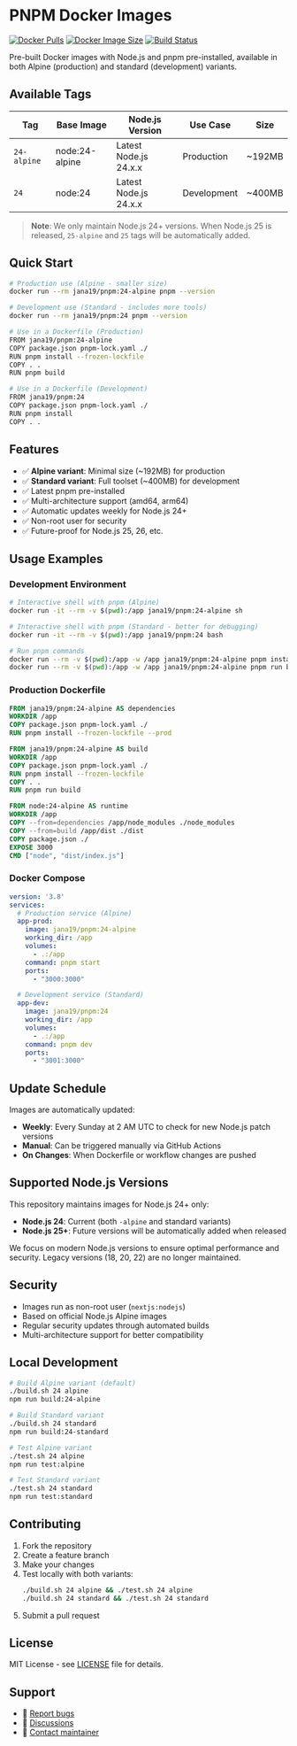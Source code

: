 # PNPM Docker Images

[![Docker Pulls](https://img.shields.io/docker/pulls/jana19/pnpm)](https://hub.docker.com/r/jana19/pnpm)
[![Docker Image Size](https://img.shields.io/docker/image-size/jana19/pnpm/24-alpine)](https://hub.docker.com/r/jana19/pnpm)
[![Build Status](https://github.com/jana19/pnpm-docker/workflows/Build%20and%20Push%20PNPM%20Docker%20Image/badge.svg)](https://github.com/jana19/pnpm-docker/actions)

Pre-built Docker images with Node.js and pnpm pre-installed, available in both Alpine (production) and standard (development) variants.

## Available Tags

| Tag | Base Image | Node.js Version | Use Case | Size |
|-----|------------|----------------|----------|------|
| `24-alpine` | node:24-alpine | Latest Node.js 24.x.x | Production | ~192MB |
| `24` | node:24 | Latest Node.js 24.x.x | Development | ~400MB |

> **Note**: We only maintain Node.js 24+ versions. When Node.js 25 is released, `25-alpine` and `25` tags will be automatically added.

## Quick Start

```bash
# Production use (Alpine - smaller size)
docker run --rm jana19/pnpm:24-alpine pnpm --version

# Development use (Standard - includes more tools)
docker run --rm jana19/pnpm:24 pnpm --version

# Use in a Dockerfile (Production)
FROM jana19/pnpm:24-alpine
COPY package.json pnpm-lock.yaml ./
RUN pnpm install --frozen-lockfile
COPY . .
RUN pnpm build

# Use in a Dockerfile (Development)
FROM jana19/pnpm:24
COPY package.json pnpm-lock.yaml ./
RUN pnpm install
COPY . .
```

## Features

- ✅ **Alpine variant**: Minimal size (~192MB) for production
- ✅ **Standard variant**: Full toolset (~400MB) for development
- ✅ Latest pnpm pre-installed
- ✅ Multi-architecture support (amd64, arm64)
- ✅ Automatic updates weekly for Node.js 24+
- ✅ Non-root user for security
- ✅ Future-proof for Node.js 25, 26, etc.

## Usage Examples

### Development Environment

```bash
# Interactive shell with pnpm (Alpine)
docker run -it --rm -v $(pwd):/app jana19/pnpm:24-alpine sh

# Interactive shell with pnpm (Standard - better for debugging)
docker run -it --rm -v $(pwd):/app jana19/pnpm:24 bash

# Run pnpm commands
docker run --rm -v $(pwd):/app -w /app jana19/pnpm:24-alpine pnpm install
docker run --rm -v $(pwd):/app -w /app jana19/pnpm:24-alpine pnpm run build
```

### Production Dockerfile

```dockerfile
FROM jana19/pnpm:24-alpine AS dependencies
WORKDIR /app
COPY package.json pnpm-lock.yaml ./
RUN pnpm install --frozen-lockfile --prod

FROM jana19/pnpm:24-alpine AS build
WORKDIR /app
COPY package.json pnpm-lock.yaml ./
RUN pnpm install --frozen-lockfile
COPY . .
RUN pnpm run build

FROM node:24-alpine AS runtime
WORKDIR /app
COPY --from=dependencies /app/node_modules ./node_modules
COPY --from=build /app/dist ./dist
COPY package.json ./
EXPOSE 3000
CMD ["node", "dist/index.js"]
```

### Docker Compose

```yaml
version: '3.8'
services:
  # Production service (Alpine)
  app-prod:
    image: jana19/pnpm:24-alpine
    working_dir: /app
    volumes:
      - .:/app
    command: pnpm start
    ports:
      - "3000:3000"

  # Development service (Standard)
  app-dev:
    image: jana19/pnpm:24
    working_dir: /app
    volumes:
      - .:/app
    command: pnpm dev
    ports:
      - "3001:3000"
```

## Update Schedule

Images are automatically updated:
- **Weekly**: Every Sunday at 2 AM UTC to check for new Node.js patch versions
- **Manual**: Can be triggered manually via GitHub Actions
- **On Changes**: When Dockerfile or workflow changes are pushed

## Supported Node.js Versions

This repository maintains images for Node.js 24+ only:
- **Node.js 24**: Current (both `-alpine` and standard variants)
- **Node.js 25+**: Future versions will be automatically added when released

We focus on modern Node.js versions to ensure optimal performance and security. Legacy versions (18, 20, 22) are no longer maintained.

## Security

- Images run as non-root user (`nextjs:nodejs`)
- Based on official Node.js Alpine images
- Regular security updates through automated builds
- Multi-architecture support for better compatibility

## Local Development

```bash
# Build Alpine variant (default)
./build.sh 24 alpine
npm run build:24-alpine

# Build Standard variant
./build.sh 24 standard
npm run build:24-standard

# Test Alpine variant
./test.sh 24 alpine
npm run test:alpine

# Test Standard variant
./test.sh 24 standard
npm run test:standard
```

## Contributing

1. Fork the repository
2. Create a feature branch
3. Make your changes
4. Test locally with both variants:
   ```bash
   ./build.sh 24 alpine && ./test.sh 24 alpine
   ./build.sh 24 standard && ./test.sh 24 standard
   ```
5. Submit a pull request

## License

MIT License - see [LICENSE](LICENSE) file for details.

## Support

- 🐛 [Report bugs](https://github.com/jana19/pnpm-docker/issues)
- 💬 [Discussions](https://github.com/jana19/pnpm-docker/discussions)
- 📧 [Contact maintainer](mailto:your-email@example.com)
